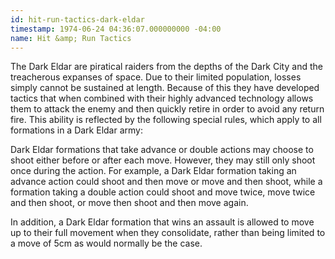 ```yaml
---
id: hit-run-tactics-dark-eldar
timestamp: 1974-06-24 04:36:07.000000000 -04:00
name: Hit &amp; Run Tactics
---
```

<p>The Dark Eldar are piratical raiders from the depths of the Dark City and the treacherous expanses of space. Due to their limited population, losses simply cannot be sustained at length. Because of this they have developed tactics that when combined with their highly advanced technology allows them to attack the enemy and then quickly retire in order to avoid any return fire. This ability is reflected by the following special rules, which apply to all formations in a Dark Eldar army:</p>

<p>Dark Eldar formations that take advance or double actions may choose to shoot either before or after each move. However, they may still only shoot once during the action. For example, a Dark Eldar formation taking an advance action could shoot and then move or move and then shoot, while a formation taking a double action could shoot and move twice, move twice and then shoot, or move then shoot and then move again.</p>

<p>In addition, a Dark Eldar formation that wins an assault is allowed to move up to their full movement when they consolidate, rather than being limited to a move of 5cm as would normally be the case.</p>